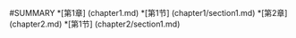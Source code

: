 #SUMMARY
*[第1章] (chapter1.md)
  *[第1节] (chapter1/section1.md)
*[第2章] (chapter2.md)
  *[第1节] (chapter2/section1.md)
    
